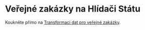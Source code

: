 # Veřejné zakázky na Hlídači Státu



Koukněte přímo na [Transformaci dat pro veřejné zakázky](https://github.com/HlidacStatu/VerejneZakazky/tree/master/Transformace%20dat).

